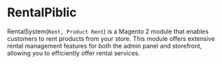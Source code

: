 # RentalPiblic
RentalSystem(`Rent, Product Rent`) is a Magento 2 module that enables customers to rent products from your store. This module offers extensive rental management features for both the admin panel and storefront, allowing you to efficiently offer rental services.
